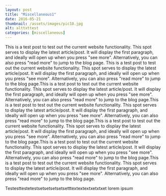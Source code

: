 ```yaml
---
layout: post
title: "Miscellaneous1"
date: 2016-05-21
thumbnail: /assets/images/pic10.jpg
alt: alttxttest
categories: [miscellaneous]
---
```


This is a test post to test out the current website functionality. This spot serves to display the latest article/post. It will display the first paragraph, and ideally will open up when you press "see more". Alternatively, you can also press "read more" to jump to the blog page. This is a test post to test out the current website functionality. This spot serves to display the latest article/post. It will display the first paragraph, and ideally will open up when you press "see more". Alternatively, you can also press "read more" to jump to the blog page.This is a test post to test out the current website functionality. This spot serves to display the latest article/post. It will display the first paragraph, and ideally will open up when you press "see more". Alternatively, you can also press "read more" to jump to the blog page.This is a test post to test out the current website functionality. This spot serves to display the latest article/post. It will display the first paragraph, and ideally will open up when you press "see more". Alternatively, you can also press "read more" to jump to the blog page.This is a test post to test out the current website functionality. This spot serves to display the latest article/post. It will display the first paragraph, and ideally will open up when you press "see more". Alternatively, you can also press "read more" to jump to the blog page.This is a test post to test out the current website functionality. This spot serves to display the latest article/post. It will display the first paragraph, and ideally will open up when you press "see more". Alternatively, you can also press "read more" to jump to the blog page.This is a test post to test out the current website functionality. This spot serves to display the latest article/post. It will display the first paragraph, and ideally will open up when you press "see more". Alternatively, you can also press "read more" to jump to the blog page.

Testesttestetestsetsetsetsetsetttextextextxetxtxet lorem ipsum
